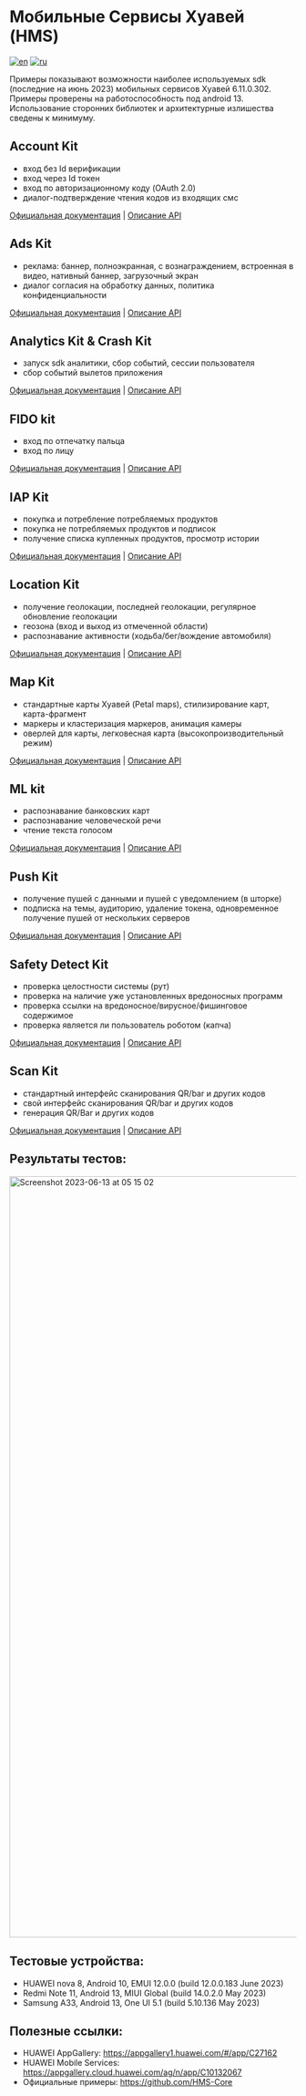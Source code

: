 # Мобильные Сервисы Хуавей (HMS)
[![en](https://img.shields.io/badge/lang-en-red.svg)](https://github.com/careful7j/HMS-Examples/blob/master/README.md)
[![ru](https://img.shields.io/badge/lang-ru-red.svg)](https://github.com/careful7j/HMS-Examples/blob/master/README.ru.md)

Примеры показывают возможности наиболее используемых sdk (последние на июнь 2023) мобильных сервисов Хуавей 6.11.0.302. Примеры проверены на работоспособность под android 13. Использование сторонних библиотек и архитектурные излишества сведены к минимуму.

## Account Kit
- вход без Id верификации
- вход через Id токен
- вход по авторизационному коду (OAuth 2.0)
- диалог-подтверждение чтения кодов из входящих смс

[Официальная документация](https://developer.huawei.com/consumer/en/doc/development/HMSCore-Guides/introduction-0000001050048870) | [Описание API](https://developer.huawei.com/consumer/en/doc/development/HMSCore-References/account-apk-api-index-0000001052863604)

## Ads Kit
- реклама: баннер, полноэкранная, с вознаграждением, встроенная в видео, нативный баннер, загрузочный экран
- диалог согласия на обработку данных, политика конфиденциальности

[Официальная документация](https://developer.huawei.com/consumer/en/doc/development/HMSCore-Guides/publisher-service-introduction-0000001070671805) | [Описание API](https://developer.huawei.com/consumer/en/doc/development/HMSCore-References/package-summary-0000001050064868)

## Analytics Kit & Crash Kit
- запуск sdk аналитики, сбор событий, сессии пользователя
- сбор событий вылетов приложения

[Официальная документация](https://developer.huawei.com/consumer/en/doc/development/HMSCore-Guides/introduction-0000001050745149) | [Описание API](https://developer.huawei.com/consumer/en/doc/development/HMSCore-References/package-summary-0000001085947990)

## FIDO kit
- вход по отпечатку пальца
- вход по лицу

[Официальная документация](https://developer.huawei.com/consumer/en/doc/development/Security-Guides/introduction-0000001051069988) | [Описание API](https://developer.huawei.com/consumer/en/doc/development/Security-References/package-summary-0000001074610341)

## IAP Kit
- покупка и потребление потребляемых продуктов
- покупка не потребляемых продуктов и подписок
- получение списка купленных продуктов, просмотр истории

[Официальная документация](https://developer.huawei.com/consumer/en/doc/development/HMSCore-Guides/android-introduction-0000001265784086) | [Описание API](https://developer.huawei.com/consumer/en/doc/development/HMSCore-References/client-package-summary-0000001063498539)

## Location Kit
- получение геолокации, последней геолокации, регулярное обновление геолокации
- геозона (вход и выход из отмеченной области)
- распознавание активности (ходьба/бег/вождение автомобиля)

[Официальная документация](https://developer.huawei.com/consumer/en/doc/development/HMSCore-Guides/android-introduction-0000001121930588) | [Описание API](https://developer.huawei.com/consumer/en/doc/development/HMSCore-References/overview-0000001051066102)

## Map Kit
- стандартные карты Хуавей (Petal maps), стилизирование карт, карта-фрагмент
- маркеры и кластеризация маркеров, анимация камеры
- оверлей для карты, легковесная карта (высокопроизводительный режим)

[Официальная документация](https://developer.huawei.com/consumer/en/doc/development/HMSCore-Guides/android-sdk-brief-introduction-0000001061991343) | [Описание API](https://developer.huawei.com/consumer/en/doc/development/HMSCore-References/package-summary-0000001063736331)

## ML kit
- распознавание банковских карт
- распознавание человеческой речи
- чтение текста голосом

[Официальная документация](https://developer.huawei.com/consumer/en/doc/development/hiai-Guides/service-introduction-0000001050040017) | [Описание API](https://developer.huawei.com/consumer/en/doc/development/hiai-References/android-api-overview-0000001051426068)

## Push Kit
- получение пушей с данными и пушей с уведомлением (в шторке)
- подписка на темы, аудиторию, удаление токена, одновременное получение пушей от нескольких серверов

[Официальная документация](https://developer.huawei.com/consumer/en/doc/development/HMSCore-Guides/android-app-quickstart-0000001071490422) | [Описание API](https://developer.huawei.com/consumer/en/doc/development/HMSCore-References/android-api-pkgsummary-0000001071362489)

## Safety Detect Kit
- проверка целостности системы (рут)
- проверка на наличие уже установленных вредоносных программ
- проверка ссылки на вредоносное/вирусное/фишинговое содержимое
- проверка является ли пользователь роботом (капча)

[Официальная документация](https://developer.huawei.com/consumer/en/doc/development/Security-Guides/introduction-0000001050156325) | [Описание API](https://developer.huawei.com/consumer/en/doc/development/Security-References/package-summary-0000001074502929)

## Scan Kit
- стандартный интерфейс сканирования QR/bar и других кодов
- свой интерфейс сканирования QR/bar и других кодов
- генерация QR/Bar и других кодов

[Официальная документация](https://developer.huawei.com/consumer/en/doc/development/HMSCore-Guides/service-introduction-0000001050041994) | [Описание API](https://developer.huawei.com/consumer/en/doc/development/HMSCore-References/scan-apioverview-0000001050185407)

## Результаты тестов:
<img width="1336" alt="Screenshot 2023-06-13 at 05 15 02" src="https://github.com/careful7j/HMS-Examples/assets/2966645/9d6e8ab8-8dff-433e-976c-b871aba9981d">

## Тестовые устройства:
- HUAWEI nova 8, Android 10, EMUI 12.0.0 (build 12.0.0.183 June 2023)
- Redmi Note 11, Android 13, MIUI Global (build 14.0.2.0 May 2023)
- Samsung A33,   Android 13, One UI 5.1  (build 5.10.136 May 2023)

## Полезные ссылки:
- HUAWEI AppGallery: https://appgallery1.huawei.com/#/app/C27162
- HUAWEI Mobile Services: https://appgallery.cloud.huawei.com/ag/n/app/C10132067
- Официальные примеры: https://github.com/HMS-Core
